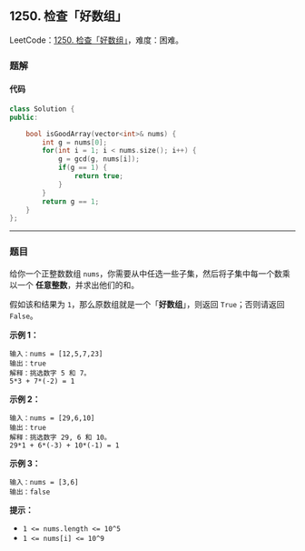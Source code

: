 ## 1250. 检查「好数组」

LeetCode：[1250. 检查「好数组」](https://leetcode.cn/problems/check-if-it-is-a-good-array/)，难度：困难。

### 题解

#### 代码

```c++
class Solution {
public:

    bool isGoodArray(vector<int>& nums) {
        int g = nums[0];
        for(int i = 1; i < nums.size(); i++) {
            g = gcd(g, nums[i]);
            if(g == 1) {
                return true;
            }
        }
        return g == 1;
    }
};
```



---



### 题目

给你一个正整数数组 `nums`，你需要从中任选一些子集，然后将子集中每一个数乘以一个 **任意整数**，并求出他们的和。

假如该和结果为 `1`，那么原数组就是一个「**好数组**」，则返回 `True`；否则请返回 `False`。

 

**示例 1：**

```
输入：nums = [12,5,7,23]
输出：true
解释：挑选数字 5 和 7。
5*3 + 7*(-2) = 1
```

**示例 2：**

```
输入：nums = [29,6,10]
输出：true
解释：挑选数字 29, 6 和 10。
29*1 + 6*(-3) + 10*(-1) = 1
```

**示例 3：**

```
输入：nums = [3,6]
输出：false
```

 

**提示：**

- `1 <= nums.length <= 10^5`
- `1 <= nums[i] <= 10^9`


